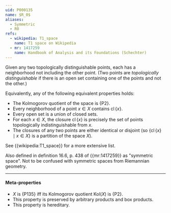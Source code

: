 ```yaml
---
uid: P000135
name: $R_0$
aliases:
  - Symmetric
  - R0
refs:
  - wikipedia: T1_space
    name: T1 space on Wikipedia
  - mr: 1417259
    name: Handbook of Analysis and its Foundations (Schechter)
---
```


Given any two topologically distinguishable points, each has a neighborhood not including the other point. (Two points are *topologically distinguishable* if there is an open set containing one of the points and not the other.)

Equivalently, any of the following equivalent properties holds:

- The Kolmogorov quotient of the space is {P2}.
- Every neighborhood of a point $x\in X$ contains $\operatorname{cl}\{x\}$.
- Every open set is a union of closed sets.
- For each $x\in X$, the closure $\operatorname{cl}\{x\}$ is precisely the set of points topologically indistinguishable from $x$.
- The closures of any two points are either identical or disjoint (so $\{\operatorname{cl}\{x\}\mid x\in X\}$ is a partition of the space $X$).

See {{wikipedia:T1_space}} for a more extensive list.

Also defined in definition 16.6, p. 438 of {{mr:1417259}} as "symmetric space". Not to be confused with symmetric spaces from Riemannian geometry.

----
#### Meta-properties

- $X$ is {P135} iff its Kolmogorov quotient $\text{Kol}(X)$ is {P2}.
- This property is preserved by arbitrary products and box products.
- This property is hereditary.
